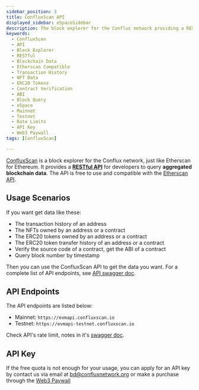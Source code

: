 ```yaml
---
sidebar_position: 3
title: ConfluxScan API
displayed_sidebar: eSpaceSidebar
description: The block explorer for the Conflux network providing a RESTful API for accessing **aggregated** blockchain data.
keywords:
  - ConfluxScan
  - API
  - Block Explorer
  - RESTful
  - Blockchain Data
  - Etherscan Compatible
  - Transaction History
  - NFT Data
  - ERC20 Tokens
  - Contract Verification
  - ABI
  - Block Query
  - eSpace
  - Mainnet
  - Testnet
  - Rate Limits
  - API Key
  - Web3 Paywall
tags: [ConfluxScan]

---
```


[ConfluxScan](https://evm.confluxscan.io/) is a block explorer for the Conflux network, just like Etherscan for Ethereum. It provides a [**RESTful API**](https://evmapi.confluxscan.io/doc) for developers to query **aggregated blockchain data**. The API is free to use and compatible with the [Etherscan API](https://etherscan.io/apis).

## Usage Scenarios

If you want get data like these:

* The transaction history of an address
* The NFTs owned by an address or a contract
* The ERC20 tokens owned by an address or a contract
* The ERC20 token transfer history of an address or a contract
* Verify the source code of a contract, get the ABI of a contract
* Query block number by timestamp

Then you can use the ConfluxScan API to get the data you want. For a complete list of API endpoints, see [API swagger doc](https://evmapi.confluxscan.io/doc).

## API Endpoints

The API endpoints are listed below:

* Mainnet: `https://evmapi.confluxscan.io`
* Testnet: `https://evmapi-testnet.confluxscan.io`

Check API's rate limit, notes in it's [swagger doc](https://evmapi.confluxscan.io/doc).

## API Key

If the free quota is not enough for your usage, you can apply for an API key by contact us via email at [bd@confluxnetwork.org](mailto:bd@confluxnetwork.org) or make a purchase through the [Web3 Paywall](../../../general/build/tools/web3paywall)